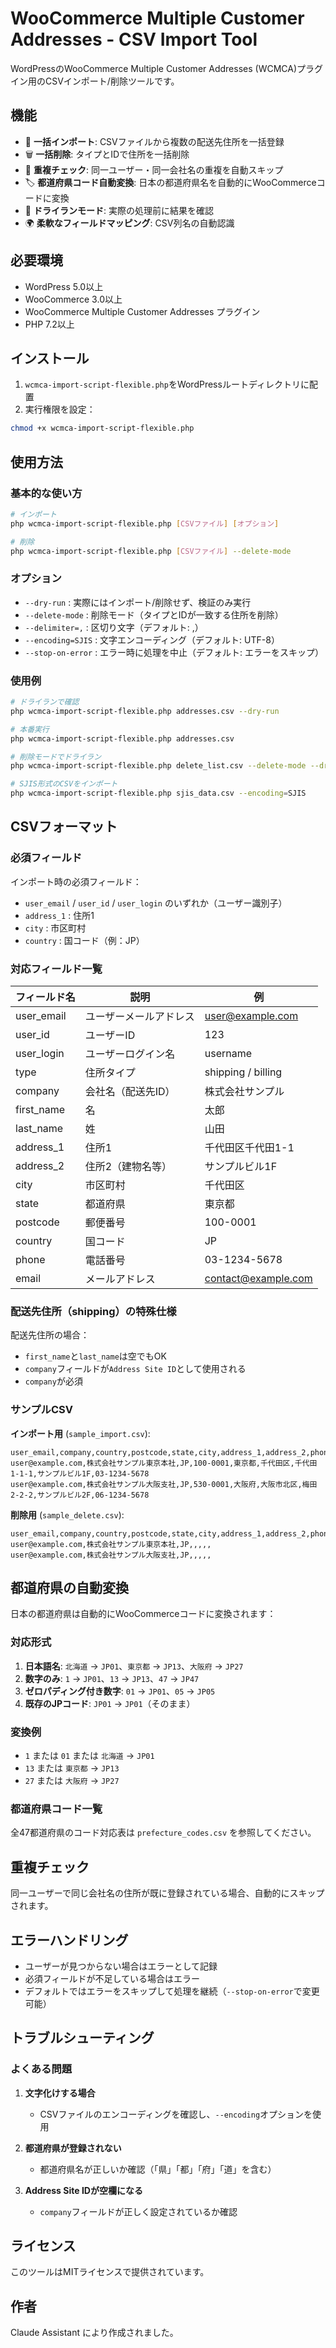 # WooCommerce Multiple Customer Addresses - CSV Import Tool

WordPressのWooCommerce Multiple Customer Addresses (WCMCA)プラグイン用のCSVインポート/削除ツールです。

## 機能

- 🚀 **一括インポート**: CSVファイルから複数の配送先住所を一括登録
- 🗑️ **一括削除**: タイプとIDで住所を一括削除
- 🔄 **重複チェック**: 同一ユーザー・同一会社名の重複を自動スキップ
- 🏷️ **都道府県コード自動変換**: 日本の都道府県名を自動的にWooCommerceコードに変換
- 📝 **ドライランモード**: 実際の処理前に結果を確認
- 🌍 **柔軟なフィールドマッピング**: CSV列名の自動認識

## 必要環境

- WordPress 5.0以上
- WooCommerce 3.0以上
- WooCommerce Multiple Customer Addresses プラグイン
- PHP 7.2以上

## インストール

1. `wcmca-import-script-flexible.php`をWordPressルートディレクトリに配置
2. 実行権限を設定：
```bash
chmod +x wcmca-import-script-flexible.php
```

## 使用方法

### 基本的な使い方

```bash
# インポート
php wcmca-import-script-flexible.php [CSVファイル] [オプション]

# 削除
php wcmca-import-script-flexible.php [CSVファイル] --delete-mode
```

### オプション

- `--dry-run` : 実際にはインポート/削除せず、検証のみ実行
- `--delete-mode` : 削除モード（タイプとIDが一致する住所を削除）
- `--delimiter=,` : 区切り文字（デフォルト: ,）
- `--encoding=SJIS` : 文字エンコーディング（デフォルト: UTF-8）
- `--stop-on-error` : エラー時に処理を中止（デフォルト: エラーをスキップ）

### 使用例

```bash
# ドライランで確認
php wcmca-import-script-flexible.php addresses.csv --dry-run

# 本番実行
php wcmca-import-script-flexible.php addresses.csv

# 削除モードでドライラン
php wcmca-import-script-flexible.php delete_list.csv --delete-mode --dry-run

# SJIS形式のCSVをインポート
php wcmca-import-script-flexible.php sjis_data.csv --encoding=SJIS
```

## CSVフォーマット

### 必須フィールド

インポート時の必須フィールド：
- `user_email` / `user_id` / `user_login` のいずれか（ユーザー識別子）
- `address_1` : 住所1
- `city` : 市区町村
- `country` : 国コード（例：JP）

### 対応フィールド一覧

| フィールド名 | 説明 | 例 |
|------------|------|-----|
| user_email | ユーザーメールアドレス | user@example.com |
| user_id | ユーザーID | 123 |
| user_login | ユーザーログイン名 | username |
| type | 住所タイプ | shipping / billing |
| company | 会社名（配送先ID） | 株式会社サンプル |
| first_name | 名 | 太郎 |
| last_name | 姓 | 山田 |
| address_1 | 住所1 | 千代田区千代田1-1 |
| address_2 | 住所2（建物名等） | サンプルビル1F |
| city | 市区町村 | 千代田区 |
| state | 都道府県 | 東京都 |
| postcode | 郵便番号 | 100-0001 |
| country | 国コード | JP |
| phone | 電話番号 | 03-1234-5678 |
| email | メールアドレス | contact@example.com |

### 配送先住所（shipping）の特殊仕様

配送先住所の場合：
- `first_name`と`last_name`は空でもOK
- `company`フィールドが`Address Site ID`として使用される
- `company`が必須

### サンプルCSV

**インポート用** (`sample_import.csv`):
```csv
user_email,company,country,postcode,state,city,address_1,address_2,phone
user@example.com,株式会社サンプル東京本社,JP,100-0001,東京都,千代田区,千代田1-1-1,サンプルビル1F,03-1234-5678
user@example.com,株式会社サンプル大阪支社,JP,530-0001,大阪府,大阪市北区,梅田2-2-2,サンプルビル2F,06-1234-5678
```

**削除用** (`sample_delete.csv`):
```csv
user_email,company,country,postcode,state,city,address_1,address_2,phone
user@example.com,株式会社サンプル東京本社,JP,,,,,
user@example.com,株式会社サンプル大阪支社,JP,,,,,
```

## 都道府県の自動変換

日本の都道府県は自動的にWooCommerceコードに変換されます：

### 対応形式
1. **日本語名**: `北海道` → `JP01`、`東京都` → `JP13`、`大阪府` → `JP27`
2. **数字のみ**: `1` → `JP01`、`13` → `JP13`、`47` → `JP47`
3. **ゼロパディング付き数字**: `01` → `JP01`、`05` → `JP05`
4. **既存のJPコード**: `JP01` → `JP01`（そのまま）

### 変換例
- `1` または `01` または `北海道` → `JP01`
- `13` または `東京都` → `JP13`
- `27` または `大阪府` → `JP27`

### 都道府県コード一覧
全47都道府県のコード対応表は `prefecture_codes.csv` を参照してください。

## 重複チェック

同一ユーザーで同じ会社名の住所が既に登録されている場合、自動的にスキップされます。

## エラーハンドリング

- ユーザーが見つからない場合はエラーとして記録
- 必須フィールドが不足している場合はエラー
- デフォルトではエラーをスキップして処理を継続（`--stop-on-error`で変更可能）

## トラブルシューティング

### よくある問題

1. **文字化けする場合**
   - CSVファイルのエンコーディングを確認し、`--encoding`オプションを使用

2. **都道府県が登録されない**
   - 都道府県名が正しいか確認（「県」「都」「府」「道」を含む）

3. **Address Site IDが空欄になる**
   - `company`フィールドが正しく設定されているか確認

## ライセンス

このツールはMITライセンスで提供されています。

## 作者

Claude Assistant により作成されました。